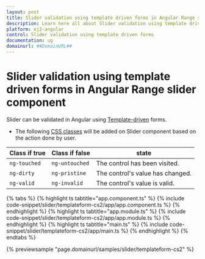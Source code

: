 ```yaml
---
layout: post
title: Slider validation using template driven forms in Angular Range slider component | Syncfusion
description: Learn here all about Slider validation using template driven forms in Syncfusion Angular Range slider component of Syncfusion Essential JS 2 and more.
platform: ej2-angular
control: Slider validation using template driven forms 
documentation: ug
domainurl: ##DomainURL##
---
```


# Slider validation using template driven forms in Angular Range slider component

Slider can be validated in Angular using [Template-driven](https://angular.io/guide/form-validation#template-driven-validation) forms.

* The following [CSS classes](https://angular.io/guide/forms#track-control-state-and-validity-with-ngmodel) will be added on Slider component based on the action done by user.

| **Class if true** | **Class if false** | **state** |
| --- | --- | --- |
| `ng-touched` | `ng-untouched` |The control has been visited. |
| `ng-dirty` | `ng-pristine` |The control's value has changed. |
| `ng-valid` | `ng-invalid` |The control's value is valid. |

{% tabs %}
{% highlight ts tabtitle="app.component.ts" %}
{% include code-snippet/slider/templateform-cs2/app/app.component.ts %}
{% endhighlight %}
{% highlight ts tabtitle="app.module.ts" %}
{% include code-snippet/slider/templateform-cs2/app/app.module.ts %}
{% endhighlight %}
{% highlight ts tabtitle="main.ts" %}
{% include code-snippet/slider/templateform-cs2/app/main.ts %}
{% endhighlight %}
{% endtabs %}
  
{% previewsample "page.domainurl/samples/slider/templateform-cs2" %}
